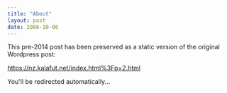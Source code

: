 ```yaml
---
title: "About"
layout: post
date: 2006-10-06
---
```


This pre-2014 post has been preserved as a static version of the original Wordpress post:

https://nz.kalafut.net/index.html%3Fp=2.html

You'll be redirected automatically...

<head>
  <meta http-equiv="refresh" content="5;url=https://nz.kalafut.net/index.html%3Fp=2.html">
</head>

